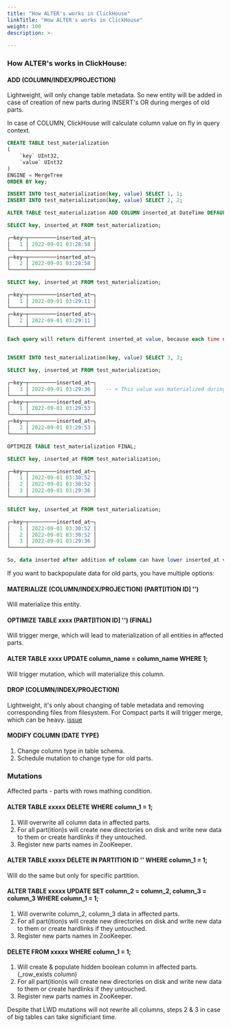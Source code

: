 ```yaml
---
title: "How ALTER's works in ClickHouse"
linkTitle: "How ALTER's works in ClickHouse"
weight: 100
description: >-
     
---
```


### How ALTER's works in ClickHouse:

#### ADD (COLUMN/INDEX/PROJECTION)

Lightweight, will only change table metadata.
So new entity will be added in case of creation of new parts during INSERT's OR during merges of old parts.

In case of COLUMN, ClickHouse will calculate column value on fly in query context.



```sql
CREATE TABLE test_materialization
(
    `key` UInt32,
    `value` UInt32
)
ENGINE = MergeTree
ORDER BY key;

INSERT INTO test_materialization(key, value) SELECT 1, 1;
INSERT INTO test_materialization(key, value) SELECT 2, 2;

ALTER TABLE test_materialization ADD COLUMN inserted_at DateTime DEFAULT now();

SELECT key, inserted_at FROM test_materialization;

┌─key─┬─────────inserted_at─┐
│   1 │ 2022-09-01 03:28:58 │
└─────┴─────────────────────┘
┌─key─┬─────────inserted_at─┐
│   2 │ 2022-09-01 03:28:58 │
└─────┴─────────────────────┘

SELECT key, inserted_at FROM test_materialization;

┌─key─┬─────────inserted_at─┐
│   1 │ 2022-09-01 03:29:11 │
└─────┴─────────────────────┘
┌─key─┬─────────inserted_at─┐
│   2 │ 2022-09-01 03:29:11 │
└─────┴─────────────────────┘

Each query will return different inserted_at value, because each time now() function being executed. 


INSERT INTO test_materialization(key, value) SELECT 3, 3;

SELECT key, inserted_at FROM test_materialization;

┌─key─┬─────────inserted_at─┐
│   3 │ 2022-09-01 03:29:36 │   -- < This value was materialized during ingestion, that's why it's smaller than value for keys 1 & 2
└─────┴─────────────────────┘
┌─key─┬─────────inserted_at─┐
│   1 │ 2022-09-01 03:29:53 │
└─────┴─────────────────────┘
┌─key─┬─────────inserted_at─┐
│   2 │ 2022-09-01 03:29:53 │
└─────┴─────────────────────┘

OPTIMIZE TABLE test_materialization FINAL;

SELECT key, inserted_at FROM test_materialization;

┌─key─┬─────────inserted_at─┐
│   1 │ 2022-09-01 03:30:52 │
│   2 │ 2022-09-01 03:30:52 │
│   3 │ 2022-09-01 03:29:36 │
└─────┴─────────────────────┘

SELECT key, inserted_at FROM test_materialization;

┌─key─┬─────────inserted_at─┐
│   1 │ 2022-09-01 03:30:52 │
│   2 │ 2022-09-01 03:30:52 │
│   3 │ 2022-09-01 03:29:36 │
└─────┴─────────────────────┘

So, data inserted after addition of column can have lower inserted_at value then old data without materialization.

```



If you want to backpopulate data for old parts, you have multiple options:

#### MATERIALIZE (COLUMN/INDEX/PROJECTION) (PART[ITION ID] '')

Will materialize this entity.

#### OPTIMIZE TABLE xxxx (PART[ITION ID] '') (FINAL)

Will trigger merge, which will lead to materialization of all entities in affected parts.

#### ALTER TABLE xxxx UPDATE column_name = column_name WHERE 1;

Will trigger mutation, which will materialize this column.

#### DROP (COLUMN/INDEX/PROJECTION)

Lightweight, it's only about changing of table metadata and removing corresponding files from filesystem.
For Compact parts it will trigger merge, which can be heavy. [issue](https://github.com/ClickHouse/ClickHouse/issues/27502) 


#### MODIFY COLUMN (DATE TYPE) 

1. Change column type in table schema.
2. Schedule mutation to change type for old parts.


### Mutations

Affected parts - parts with rows mathing condition. 

#### ALTER TABLE xxxxx DELETE WHERE column_1 = 1;

1. Will overwrite all column data in affected parts.
2. For all part(ition)s will create new directories on disk and write new data to them or create hardlinks if they untouched.
3. Register new parts names in ZooKeeper.
   
#### ALTER TABLE xxxxx DELETE IN PARTITION ID '' WHERE column_1 = 1;

Will do the same but only for specific partition.

#### ALTER TABLE xxxxx UPDATE SET column_2 = column_2, column_3 = column_3 WHERE column_1 = 1;

1. Will overwrite column_2, column_3 data in affected parts.
2. For all part(ition)s will create new directories on disk and write new data to them or create hardlinks if they untouched.
3. Register new parts names in ZooKeeper.

#### DELETE FROM xxxxx WHERE column_1 = 1;

1. Will create & populate hidden boolean column in affected parts. (_row_exists column)
2. For all part(ition)s will create new directories on disk and write new data to them or create hardlinks if they untouched.
3. Register new parts names in ZooKeeper.

Despite that LWD mutations will not rewrite all columns, steps 2 & 3 in case of big tables can take significiant time. 

